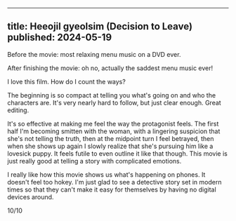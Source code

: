 ----
title: Heeojil gyeolsim (Decision to Leave)
published: 2024-05-19
----

Before the movie: most relaxing menu music on a DVD ever.

After finishing the movie: oh no, actually the saddest menu music ever!

I love this film. How do I count the ways?

The beginning is so compact at telling you what's going on and who the characters are. It's very nearly hard to follow, but just clear enough. Great editing.

It's so effective at making me feel the way the protagonist feels. The first half I'm becoming smitten with the woman, with a lingering suspicion that she's not telling the truth, then at the midpoint turn I feel betrayed, then when she shows up again I slowly realize that she's pursuing him like a lovesick puppy. It feels futile to even outline it like that though. This movie is just really good at telling a story with complicated emotions.

I really like how this movie shows us what's happening on phones. It doesn't feel too hokey. I'm just glad to see a detective story set in modern times so that they can't make it easy for themselves by having no digital devices around.

10/10
